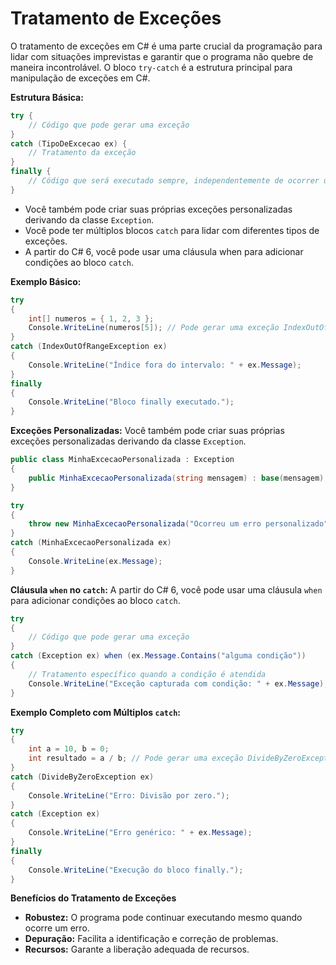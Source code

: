 # Tratamento de Exceções
O tratamento de exceções em C# é uma parte crucial da programação para lidar com situações imprevistas e garantir que o programa não quebre de maneira incontrolável. O bloco `try-catch` é a estrutura principal para manipulação de exceções em C#.

**Estrutura Básica:**
```csharp
try {
    // Código que pode gerar uma exceção
}
catch (TipoDeExcecao ex) {
    // Tratamento da exceção
}
finally {
    // Código que será executado sempre, independentemente de ocorrer uma exceção ou não
}
```
- Você também pode criar suas próprias exceções personalizadas derivando da classe `Exception`.
- Você pode ter múltiplos blocos `catch` para lidar com diferentes tipos de exceções.
- A partir do C# 6, você pode usar uma cláusula when para adicionar condições ao bloco `catch`.

**Exemplo Básico:**
```csharp
try
{
    int[] numeros = { 1, 2, 3 };
    Console.WriteLine(numeros[5]); // Pode gerar uma exceção IndexOutOfRangeException
}
catch (IndexOutOfRangeException ex)
{
    Console.WriteLine("Índice fora do intervalo: " + ex.Message);
}
finally
{
    Console.WriteLine("Bloco finally executado.");
}
```

**Exceções Personalizadas:**
Você também pode criar suas próprias exceções personalizadas derivando da classe `Exception`.
```csharp
public class MinhaExcecaoPersonalizada : Exception
{
    public MinhaExcecaoPersonalizada(string mensagem) : base(mensagem) { }
}

try
{
    throw new MinhaExcecaoPersonalizada("Ocorreu um erro personalizado");
}
catch (MinhaExcecaoPersonalizada ex)
{
    Console.WriteLine(ex.Message);
}
```

**Cláusula `when` no `catch`:**
A partir do C# 6, você pode usar uma cláusula `when` para adicionar condições ao bloco `catch`.
```csharp
try
{
    // Código que pode gerar uma exceção
}
catch (Exception ex) when (ex.Message.Contains("alguma condição"))
{
    // Tratamento específico quando a condição é atendida
    Console.WriteLine("Exceção capturada com condição: " + ex.Message);
}
```

**Exemplo Completo com Múltiplos `catch`:**
```csharp
try
{
    int a = 10, b = 0;
    int resultado = a / b; // Pode gerar uma exceção DivideByZeroException
}
catch (DivideByZeroException ex)
{
    Console.WriteLine("Erro: Divisão por zero.");
}
catch (Exception ex)
{
    Console.WriteLine("Erro genérico: " + ex.Message);
}
finally
{
    Console.WriteLine("Execução do bloco finally.");
}
```

**Benefícios do Tratamento de Exceções**
- **Robustez:** O programa pode continuar executando mesmo quando ocorre um erro.
- **Depuração:** Facilita a identificação e correção de problemas.
- **Recursos:** Garante a liberação adequada de recursos.